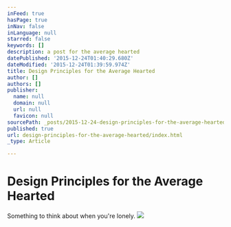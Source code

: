 ```yaml
---
inFeed: true
hasPage: true
inNav: false
inLanguage: null
starred: false
keywords: []
description: a post for the average hearted
datePublished: '2015-12-24T01:40:29.680Z'
dateModified: '2015-12-24T01:39:59.974Z'
title: Design Principles for the Average Hearted
author: []
authors: []
publisher:
  name: null
  domain: null
  url: null
  favicon: null
sourcePath: _posts/2015-12-24-design-principles-for-the-average-hearted.md
published: true
url: design-principles-for-the-average-hearted/index.html
_type: Article

---
```

# Design Principles for the Average Hearted

Something to think about when you're lonely.
![](https://the-grid-user-content.s3-us-west-2.amazonaws.com/4035aadc-a03e-4f64-8af3-6e9af47d0e35.jpg)